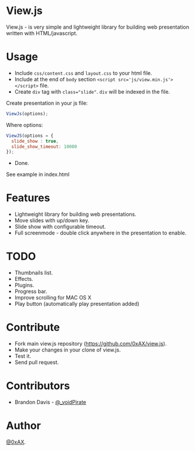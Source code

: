 View.js
=============

View.js - is very simple and lightweight library for building web presentation written with HTML/javascript.

Usage
=============

  * Include `css/content.css` and `layout.css` to your html file.
  * Include at the end of `body` section `<script src='js/view.min.js'></script>` file.
  * Create `div` tag with `class="slide"`. `div` will be indexed in the file.

Create presentation in your js file:

```javascript
ViewJs(options);
```

Where options:

```javascript
ViewJS(options = {
  slide_show : true, 
  slide_show_timeout: 10000
});
```

  * Done.

See example in index.html

Features
=============

  * Lightweight library for building web presentations.
  * Move slides with up/down key.
  * Slide show with configurable timeout.
  * Full screenmode - double click anywhere in the presentation to enable.

TODO
=============

  * Thumbnails list.
  * Effects.
  * Plugins.
  * Progress bar.
  * Improve scrolling for MAC OS X
  * Play button (automatically play presentation added)

Contribute
============

  * Fork main view.js repository (https://github.com/0xAX/view.js).
  * Make your changes in your clone of view.js.
  * Test it.
  * Send pull request.

Contributors
==============

  * Brandon Davis - [@_voidPirate](https://twitter.com/_voidPirate)

Author
=============

[@0xAX](https://twitter.com/0xAX).
